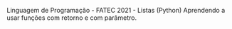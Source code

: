 Linguagem de Programação - FATEC 2021 - Listas (Python)
Aprendendo a usar funções com retorno e com parâmetro.